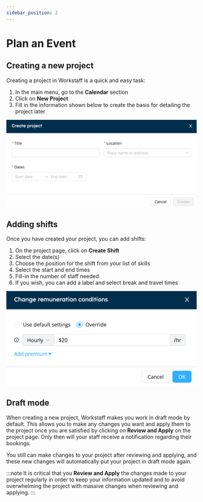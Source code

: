 ```yaml
---
sidebar_position: 2
---
```


# Plan an Event

## Creating a new project

Creating a project in Workstaff is a quick and easy task:
1. In the main menu, go to the **Calendar** section 
2. Click on **New Project**
3. Fill in the information shown below to create the basis for detailing the project later

![create_project.png](Images/create_project.png)

## Adding shifts 
Once you have created your project, you can add shifts: 
1. On the project page, click on **Create Shift**
2. Select the date(s)
3. Choose the position for the shift from your list of skills
4. Select the start and end times 
5. Fill-in the number of staff needed
6. If you wish, you can add a label and select break and travel times

![img_1.png](Images/img_1.png)


## Draft mode 

When creating a new project, Workstaff makes you work in draft mode by default. This allows you to make any changes you want and apply them to the project once you are satisfied by clicking on **Review and Apply** on the project page. Only then will your staff receive a notification regarding their bookings.

You still can make changes to your project after reviewing and applying, and these new changes will automatically put your project in draft mode again.

:::note
It is critical that you **Review and Apply** the changes made to your project regularly in order to keep your information updated and to avoid overwhelming the project with massive changes when reviewing and applying. 
:::